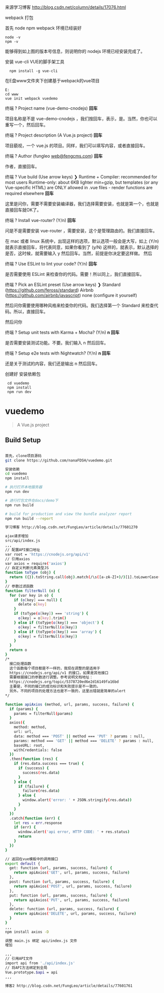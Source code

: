 来源学习博客 
http://blog.csdn.net/column/details/17076.html

webpack 打包

首先 node npm webpack 环境已经装好

    node -v
    npm -v

能够得到如上图的版本号信息，则说明你的 nodejs 环境已经安装完成了。

安装 vue-cli VUE的脚手架工具

      npm install -g vue-cli

在E盘www文件夹下创建基于webpack的vue项目

    E:
    cd www
    vue init webpack vuedemo 


终端 ? Project name (vue-demo-cnodejs)  **回车**

项目名称是不是 vue-demo-cnodejs ，我们按回车，表示，是。当然，你也可以重写一个，然后回车。

终端 ? Project description (A Vue.js project) **回车**

项目藐视，一个 vue.js 的项目。同样，我们可以填写内容，或者直接回车。

终端 ? Author (fungleo <web@fengcms.com>) **回车**

作者，直接回车。

终端 ? Vue build (Use arrow keys)
    ❯ Runtime + Compiler: recommended for most users
      Runtime-only: about 6KB lighter min+gzip, but templates (or any Vue-specific HTML) are ONLY allowed in .vue files -
    render functions are required elsewhere **回车**

这里是问你，需要不需要安装编译器，我们选择需要安装，也就是第一个，也就是直接回车就OK了。

终端 ? Install vue-router? (Y/n) **回车**

问是不是需要安装 vue-router ，需要安装，这个是管理路由的。我们直接回车。

在 mac 或者 linux 系统中，出现这样的选项，默认选项一般会是大写，如上 (Y/n) 就表示直接回车，将代表同意，如果你看到了 (y/N) 这样的，就表示，默认选择的是否，这时候，就需要输入 y 然后回车。当然，前提是你决定要这样做。
然后

终端 ? Use ESLint to lint your code? (Y/n) **回车**

是否需要使用 ESLint 来检查你的代码。需要！所以同上，我们直接回车。

终端 ? Pick an ESLint preset (Use arrow keys)
    ❯ Standard (https://github.com/feross/standard)
      Airbnb (https://github.com/airbnb/javascript)
      none (configure it yourself)

然后问你需要使用哪种风格来检查你的代码。我们选择第一个 Standard 来检查代码。所以，直接回车。

然后问你

终端 ? Setup unit tests with Karma + Mocha? (Y/n) **n 回车**

是否需要安装测试功能。不要。我们输入 n 然后回车。

终端 ? Setup e2e tests with Nightwatch? (Y/n)  **n 回车**

还是关于测试的内容，我们还是输出 n 然后回车。


   创建好 安装依赖包

     cd vuedemo
     npm install  
     npm run dev 
     
# vuedemo

> A Vue.js project

## Build Setup

``` bash

首先，clone项目源码
git clone https://github.com/nanaFDSH/vuedemo.git

安装依赖
cd vuedemo
npm install 

# 执行打开本地服务器
npm run dev

# 进行打包文件在docs/demo下
npm run build

# build for production and view the bundle analyzer report
npm run build --report

学习博客 http://blog.csdn.net/FungLeo/article/details/77601270

ajax请求增加
src/api/index.js 
,,,
// 配置API接口地址
var root = 'https://cnodejs.org/api/v1'
// 引用axios
var axios = require('axios')
// 自定义判断元素类型JS
function toType (obj) {
  return ({}).toString.call(obj).match(/\s([a-zA-Z]+)/)[1].toLowerCase()
}
// 参数过滤函数
function filterNull (o) {
  for (var key in o) {
    if (o[key] === null) {
      delete o[key]
    }
    if (toType(o[key]) === 'string') {
      o[key] = o[key].trim()
    } else if (toType(o[key]) === 'object') {
      o[key] = filterNull(o[key])
    } else if (toType(o[key]) === 'array') {
      o[key] = filterNull(o[key])
    }
  }
  return o
}
/*
  接口处理函数
  这个函数每个项目都是不一样的，我现在调整的是适用于
  https://cnodejs.org/api/v1 的接口，如果是其他接口
  需要根据接口的参数进行调整。参考说明文档地址：
  https://cnodejs.org/topic/5378720ed6e2d16149fa16bd
  主要是，不同的接口的成功标识和失败提示是不一致的。
  另外，不同的项目的处理方法也是不一致的，这里出错就是简单的alert
*/

function apiAxios (method, url, params, success, failure) {
  if (params) {
    params = filterNull(params)
  }
  axios({
    method: method,
    url: url,
    data: method === 'POST' || method === 'PUT' ? params : null,
    params: method === 'GET' || method === 'DELETE' ? params : null,
    baseURL: root,
    withCredentials: false
  })
  .then(function (res) {
    if (res.data.success === true) {
      if (success) {
        success(res.data)
      }
    } else {
      if (failure) {
        failure(res.data)
      } else {
        window.alert('error: ' + JSON.stringify(res.data))
      }
    }
  })
  .catch(function (err) {
    let res = err.response
    if (err) {
      window.alert('api error, HTTP CODE: ' + res.status)
      return
    }
  })
}

// 返回在vue模板中的调用接口
export default {
  get: function (url, params, success, failure) {
    return apiAxios('GET', url, params, success, failure)
  },
  post: function (url, params, success, failure) {
    return apiAxios('POST', url, params, success, failure)
  },
  put: function (url, params, success, failure) {
    return apiAxios('PUT', url, params, success, failure)
  },
  delete: function (url, params, success, failure) {
    return apiAxios('DELETE', url, params, success, failure)
  }
}
,,,
npm install axios -D

调整 main.js 绑定 api/index.js 文件
增加

,,,
// 引用API文件
import api from './api/index.js'
// 将API方法绑定到全局
Vue.prototype.$api = api
,,,

博客2 http://blog.csdn.net/FungLeo/article/details/77601761
